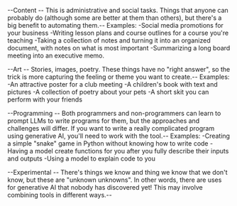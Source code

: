--Content -- This is administrative and social tasks. Things that anyone can probably do (although some are better at them than others), but there's a big benefit to automating them.--
Examples:
-Social media promotions for your business
-Writing lesson plans and course outlines for a course you're teaching
-Taking a collection of notes and turning it into an organized document, with notes on what is most important
-Summarizing a long board meeting into an executive memo.

--Art -- Stories, images, poetry. These things have no "right answer", so the trick is more capturing the feeling or theme you want to create.--
Examples:
-An attractive poster for a club meeting
-A children's book with text and pictures
-A collection of poetry about your pets
-A short skit you can perform with your friends

--Programming -- Both programmers and non-programmers can learn to prompt LLMs to write programs for them, but the approaches and challenges will differ. If you want to write a really complicated program using generative AI, you'll need to work with the tool.--
Examples:
-Creating a simple "snake" game in Python without knowing how to write code
-Having a model create functions for you after you fully describe their inputs and outputs
-Using a model to explain code to you

--Experimental -- There's things we know and thing we know that we don't know, but these are "unknown unknowns". In other words, there are uses for generative AI that nobody has discovered yet! This may involve combining tools in different ways.--
